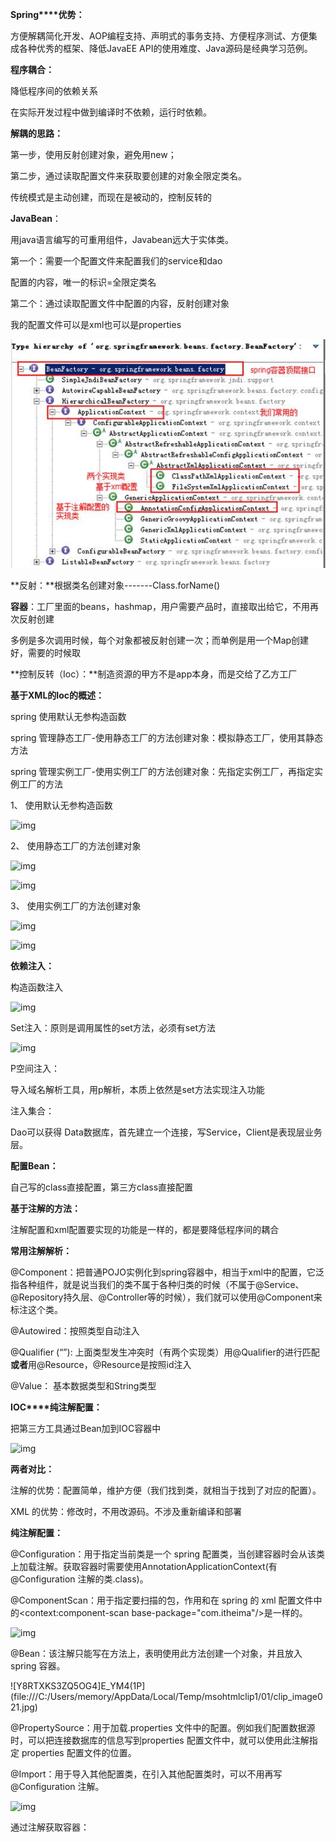 **Spring****优势：**

方便解耦简化开发、AOP编程支持、声明式的事务支持、方便程序测试、方便集成各种优秀的框架、降低JavaEE API的使用难度、Java源码是经典学习范例。

 

**程序耦合：**

降低程序间的依赖关系

在实际开发过程中做到编译时不依赖，运行时依赖。

 

**解耦的思路：**

第一步，使用反射创建对象，避免用new；

第二步，通过读取配置文件来获取要创建的对象全限定类名。

传统模式是主动创建，而现在是被动的，控制反转的 

 

**JavaBean**：

用java语言编写的可重用组件，Javabean远大于实体类。

 

第一个：需要一个配置文件来配置我们的service和dao

配置的内容，唯一的标识=全限定类名

第二个：通过读取配置文件中配置的内容，反射创建对象

 

我的配置文件可以是xml也可以是properties

 

![](\img\1.jpg)

 

**反射：**根据类名创建对象-------Class.forName()

 

**容器**：工厂里面的beans，hashmap，用户需要产品时，直接取出给它，不用再次反射创建

多例是多次调用时候，每个对象都被反射创建一次；而单例是用一个Map创建好，需要的时候取

 

**控制反转（Ioc）：**制造资源的甲方不是app本身，而是交给了乙方工厂

 

**基于XML的Ioc的概述：**

spring 使用默认无参构造函数

spring 管理静态工厂-使用静态工厂的方法创建对象：模拟静态工厂，使用其静态方法

spring 管理实例工厂-使用实例工厂的方法创建对象：先指定实例工厂，再指定实例工厂的方法

 

1、 使用默认无参构造函数

![img](file:///C:/Users/memory/AppData/Local/Temp/msohtmlclip1/01/clip_image004.png)

 

2、 使用静态工厂的方法创建对象

![img](file:///C:/Users/memory/AppData/Local/Temp/msohtmlclip1/01/clip_image006.png)

![img](file:///C:/Users/memory/AppData/Local/Temp/msohtmlclip1/01/clip_image008.png)

 

3、 使用实例工厂的方法创建对象

![img](file:///C:/Users/memory/AppData/Local/Temp/msohtmlclip1/01/clip_image010.png)

![img](file:///C:/Users/memory/AppData/Local/Temp/msohtmlclip1/01/clip_image012.png)

 

**依赖注入：**

 

构造函数注入

![img](file:///C:/Users/memory/AppData/Local/Temp/msohtmlclip1/01/clip_image014.jpg)

Set注入：原则是调用属性的set方法，必须有set方法

![img](file:///C:/Users/memory/AppData/Local/Temp/msohtmlclip1/01/clip_image016.jpg)

P空间注入：

导入域名解析工具，用p解析，本质上依然是set方法实现注入功能

注入集合：

 

 

Dao可以获得 Data数据库，首先建立一个连接，写Service，Client是表现层业务层。

 

**配置Bean：**

自己写的class直接配置，第三方class直接配置

 

 

**基于注解的方法：**

 

注解配置和xml配置要实现的功能是一样的，都是要降低程序间的耦合

**常用注解解析：**

@Component：把普通POJO实例化到spring容器中，相当于xml中的配置，它泛指各种组件，就是说当我们的类不属于各种归类的时候（不属于@Service、@Repository持久层、@Controller等的时候），我们就可以使用@Component来标注这个类。

 

@Autowired：按照类型自动注入

@Qualifier (“”): 上面类型发生冲突时（有两个实现类）用@Qualifier的进行匹配**或者**用@Resource，@Resource是按照id注入

@Value： 基本数据类型和String类型

 

**IOC****纯注解配置：**

把第三方工具通过Bean加到IOC容器中

 

![img](file:///C:/Users/memory/AppData/Local/Temp/msohtmlclip1/01/clip_image018.png)

**两者对比：**

注解的优势：配置简单，维护方便（我们找到类，就相当于找到了对应的配置）。

XML 的优势：修改时，不用改源码。不涉及重新编译和部署

**纯注解配置：**

@Configuration：用于指定当前类是一个 spring 配置类，当创建容器时会从该类上加载注解。获取容器时需要使用AnnotationApplicationContext(有@Configuration 注解的类.class)。

@ComponentScan：用于指定要扫描的包，作用和在 spring 的 xml 配置文件中的<context:component-scan base-package="com.itheima"/>是一样的。

![img](file:///C:/Users/memory/AppData/Local/Temp/msohtmlclip1/01/clip_image019.png)

@Bean：该注解只能写在方法上，表明使用此方法创建一个对象，并且放入 spring 容器。

![Y8RTXKS3ZQ5OG4]E_YM4(1P](file:///C:/Users/memory/AppData/Local/Temp/msohtmlclip1/01/clip_image021.jpg)

@PropertySource：用于加载.properties 文件中的配置。例如我们配置数据源时，可以把连接数据库的信息写到properties 配置文件中，就可以使用此注解指定 properties 配置文件的位置。

@Import：用于导入其他配置类，在引入其他配置类时，可以不用再写@Configuration 注解。

![img](file:///C:/Users/memory/AppData/Local/Temp/msohtmlclip1/01/clip_image023.png)

通过注解获取容器：
